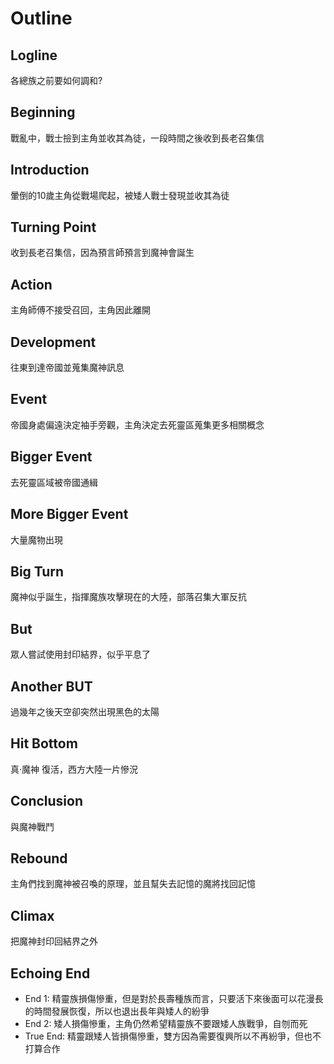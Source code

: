 

# Outline

## Logline
各總族之前要如何調和?

## Beginning
戰亂中，戰士撿到主角並收其為徒，一段時間之後收到長老召集信

## Introduction
暈倒的10歲主角從戰場爬起，被矮人戰士發現並收其為徒

## Turning Point
收到長老召集信，因為預言師預言到魔神會誕生

## Action
主角師傅不接受召回，主角因此離開

## Development
往東到達帝國並蒐集魔神訊息

## Event
帝國身處偏遠決定袖手旁觀，主角決定去死靈區蒐集更多相關概念

## Bigger Event
去死靈區域被帝國通緝

## More Bigger Event
大量魔物出現

## Big Turn
魔神似乎誕生，指揮魔族攻擊現在的大陸，部落召集大軍反抗

## But
眾人嘗試使用封印結界，似乎平息了

## Another BUT
過幾年之後天空卻突然出現黑色的太陽

## Hit Bottom
真‧魔神 復活，西方大陸一片慘況

## Conclusion
與魔神戰鬥

## Rebound
主角們找到魔神被召喚的原理，並且幫失去記憶的魔將找回記憶

## Climax
把魔神封印回結界之外

## Echoing End
* End 1: 精靈族損傷慘重，但是對於長壽種族而言，只要活下來後面可以花漫長的時間發展恢復，所以也退出長年與矮人的紛爭<br>
* End 2: 矮人損傷慘重，主角仍然希望精靈族不要跟矮人族戰爭，自刎而死<br>
* True End: 精靈跟矮人皆損傷慘重，雙方因為需要復興所以不再紛爭，但也不打算合作<br>










